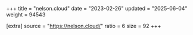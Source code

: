 +++
title = "nelson.cloud"
date = "2023-02-26"
updated = "2025-06-04"
weight = 94543

[extra]
source = "https://nelson.cloud/"
ratio = 6
size = 92
+++
